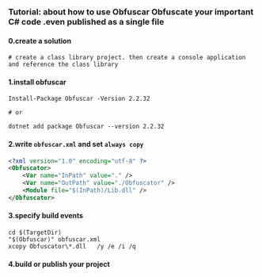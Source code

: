 ### Tutorial: about how to use Obfuscar Obfuscate your important C# code .even published as a single file

#### 0.create a solution

```
# create a class library project. then create a console application and reference the class library
```

#### 1.install obfuscar
```shell
Install-Package Obfuscar -Version 2.2.32

# or

dotnet add package Obfuscar --version 2.2.32
```

#### 2.write `obfuscar.xml` and set `always copy`
```xml
<?xml version="1.0" encoding="utf-8" ?>
<Obfuscator>
	<Var name="InPath" value="." />
	<Var name="OutPath" value="./Obfuscator" />
	<Module file="$(InPath)/Lib.dll" />
</Obfuscator>
```

#### 3.specify build events
```shell
cd $(TargetDir)
"$(Obfuscar)" obfuscar.xml
xcopy Obfuscator\*.dll   /y /e /i /q
```
#### 4.build or publish your project
